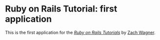 # Ruby on Rails Tutorial: first application

This is the first application for the [*Ruby on Rails Tutorials*](http://railstutorial.org) by [Zach Wagner](nytimes.com/).